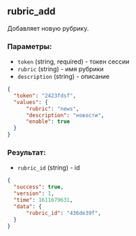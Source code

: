 ## rubric_add
Добавляет новую рубрику.

### Параметры:
- ```token``` (string, required) - токен сессии
- ```rubric``` (string) - имя рубрики
- ```description``` (string) - описание
```json
{
  "token": "2423fdsf",
  "values": {
      "rubric": "news", 
      "description": "новости",
      "enable": true
  }
}
```

### Результат:
- ```rubric_id``` (string) - id 
```json
{
  "success": true,
  "version": 1,
  "time": 1611679631,
  "data": {
      "rubric_id": "436de39f",
  }
}
```
